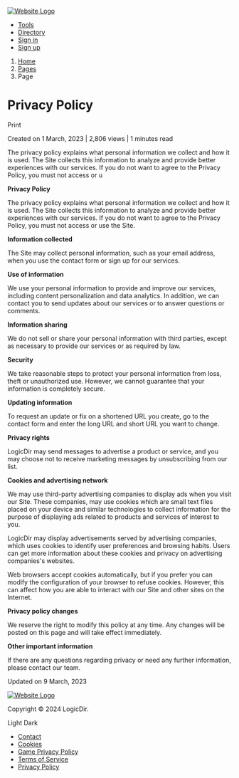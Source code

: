 [![Website Logo](https://logicdir.com/uploads/main/55c0ebdfef216613f3006f906abf21bc.png)](https://logicdir.com/)

* [Tools](https://logicdir.com/tools)
* [Directory](https://logicdir.com/directory)
* [Sign in](https://logicdir.com/login)
* [Sign up](https://logicdir.com/register)

1. [Home](https://logicdir.com/)
2. [Pages](https://logicdir.com/pages)
3. Page

Privacy Policy
==============

Print

Created on 1 March, 2023 | 2,806 views | 1 minutes read

The privacy policy explains what personal information we collect and how it is used. The Site collects this information to analyze and provide better experiences with our services. If you do not want to agree to the Privacy Policy, you must not access or u

**Privacy Policy**

The privacy policy explains what personal information we collect and how it is used. The Site collects this information to analyze and provide better experiences with our services. If you do not want to agree to the Privacy Policy, you must not access or use the Site.

**Information collected**

The Site may collect personal information, such as your email address, when you use the contact form or sign up for our services.

**Use of information**

We use your personal information to provide and improve our services, including content personalization and data analytics. In addition, we can contact you to send updates about our services or to answer questions or comments.

**Information sharing**

We do not sell or share your personal information with third parties, except as necessary to provide our services or as required by law.

**Security**

We take reasonable steps to protect your personal information from loss, theft or unauthorized use. However, we cannot guarantee that your information is completely secure.

**Updating information**

To request an update or fix on a shortened URL you create, go to the contact form and enter the long URL and short URL you want to change.

**Privacy rights**

LogicDir may send messages to advertise a product or service, and you may choose not to receive marketing messages by unsubscribing from our list.

**Cookies and advertising network**

We may use third-party advertising companies to display ads when you visit our Site. These companies, may use cookies which are small text files placed on your device and similar technologies to collect information for the purpose of displaying ads related to products and services of interest to you.

LogicDir may display advertisements served by advertising companies, which uses cookies to identify user preferences and browsing habits. Users can get more information about these cookies and privacy on advertising companies's websites.

Web browsers accept cookies automatically, but if you prefer you can modify the configuration of your browser to refuse cookies. However, this can affect how you are able to interact with our Site and other sites on the Internet.

**Privacy policy changes**

We reserve the right to modify this policy at any time. Any changes will be posted on this page and will take effect immediately.

**Other important information**

If there are any questions regarding privacy or need any further information, please contact our team.

Updated on 9 March, 2023

[](mailto:?body=https://logicdir.com/page/privacy)[](https://www.facebook.com/sharer/sharer.php?u=https://logicdir.com/page/privacy)[](https://twitter.com/share?url=https://logicdir.com/page/privacy)[](https://pinterest.com/pin/create/link/?url=https://logicdir.com/page/privacy)[](https://linkedin.com/shareArticle?url=https://logicdir.com/page/privacy)[](https://www.reddit.com/submit?url=https://logicdir.com/page/privacy)[](https://wa.me/?text=https://logicdir.com/page/privacy)

[![Website Logo](https://logicdir.com/uploads/main/55c0ebdfef216613f3006f906abf21bc.png)](https://logicdir.com/)

Copyright © 2024 LogicDir.

Light Dark

* [Contact](https://logicdir.com/contact)
* [Cookies](#)
* [Game Privacy Policy](https://logicdir.com/page/kidsgame-privacy)
* [Terms of Service](https://logicdir.com/page/terms-of-service)
* [Privacy Policy](https://logicdir.com/page/privacy)

[](https://play.google.com/store/apps/details?id=com.Logic.Dir "Google Playstore")[](mailto:support@logicdir.com "Email")